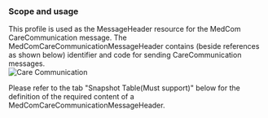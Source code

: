 ### Scope and usage 
This profile is used as the MessageHeader resource for the MedCom CareCommunication message. The MedComCareCommunicationMessageHeader contains (beside references as shown below) identifier and code for sending CareCommunication messages.  
<img alt="Care Communication" src="./carecommunication/CareCommunicationHeaderHeader.png" style="float:none; display:block; margin-left:auto; margin-right:auto;" />

Please refer to the tab "Snapshot Table(Must support)" below for the definition of the required content of a MedComCareCommunicationMessageHeader.

